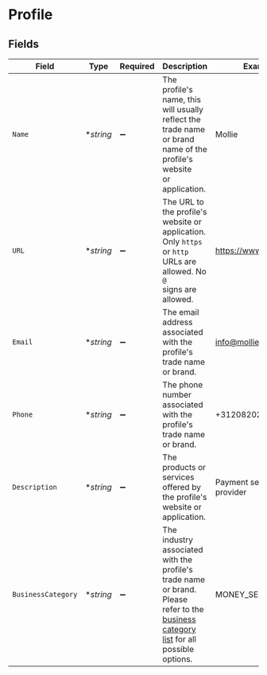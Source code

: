 # Profile


## Fields

| Field                                                                                                                                                     | Type                                                                                                                                                      | Required                                                                                                                                                  | Description                                                                                                                                               | Example                                                                                                                                                   |
| --------------------------------------------------------------------------------------------------------------------------------------------------------- | --------------------------------------------------------------------------------------------------------------------------------------------------------- | --------------------------------------------------------------------------------------------------------------------------------------------------------- | --------------------------------------------------------------------------------------------------------------------------------------------------------- | --------------------------------------------------------------------------------------------------------------------------------------------------------- |
| `Name`                                                                                                                                                    | **string*                                                                                                                                                 | :heavy_minus_sign:                                                                                                                                        | The profile's name, this will usually reflect the trade name or brand name of the profile's website<br/>or application.                                   | Mollie                                                                                                                                                    |
| `URL`                                                                                                                                                     | **string*                                                                                                                                                 | :heavy_minus_sign:                                                                                                                                        | The URL to the profile's website or application. Only `https` or `http` URLs are allowed. No `@`<br/>signs are allowed.                                   | https://www.mollie.com                                                                                                                                    |
| `Email`                                                                                                                                                   | **string*                                                                                                                                                 | :heavy_minus_sign:                                                                                                                                        | The email address associated with the profile's trade name or brand.                                                                                      | info@mollie.com                                                                                                                                           |
| `Phone`                                                                                                                                                   | **string*                                                                                                                                                 | :heavy_minus_sign:                                                                                                                                        | The phone number associated with the profile's trade name or brand.                                                                                       | +31208202070                                                                                                                                              |
| `Description`                                                                                                                                             | **string*                                                                                                                                                 | :heavy_minus_sign:                                                                                                                                        | The products or services offered by the profile's website or application.                                                                                 | Payment service provider                                                                                                                                  |
| `BusinessCategory`                                                                                                                                        | **string*                                                                                                                                                 | :heavy_minus_sign:                                                                                                                                        | The industry associated with the profile's trade name or brand. Please refer to the<br/>[business category list](common-data-types) for all possible options. | MONEY_SERVICES                                                                                                                                            |